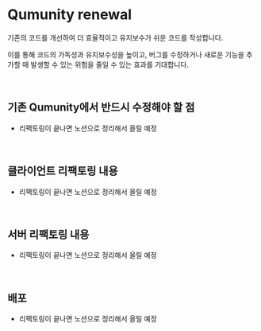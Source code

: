 # Qumunity renewal

기존의 코드를 개선하여 더 효율적이고 유지보수가 쉬운 코드를 작성합니다.

이를 통해 코드의 가독성과 유지보수성을 높이고, 버그를 수정하거나 새로운 기능을 추가할 때 발생할 수 있는 위험을 줄일 수 있는 효과를 기대합니다.

<br>

## 기존 Qumunity에서 반드시 수정해야 할 점

- 리팩토링이 끝나면 노션으로 정리해서 올릴 예정

<br>

## 클라이언트 리팩토링 내용

- 리팩토링이 끝나면 노션으로 정리해서 올릴 예정

<br>

## 서버 리팩토링 내용

- 리팩토링이 끝나면 노션으로 정리해서 올릴 예정

<br>

## 배포

- 리팩토링이 끝나면 노션으로 정리해서 올릴 예정
